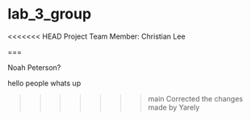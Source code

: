 # lab_3_group

<<<<<<< HEAD Project Team Member:
Christian Lee

===

Noah Peterson?


hello people whats up

>>>>>>> main
>>>>>>> Corrected the changes  made by Yarely
>>>>>>>
>>>>>>
>>>>>
>>>>
>>>
>>
